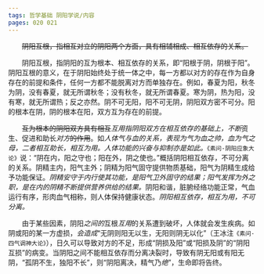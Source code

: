 ```yaml
---
tags: 哲学基础 阴阳学说/内容
pages: 020 021
---
```

&emsp;&emsp;~~阴阳互根，指相互对立的阴阳两个方面，具有相辅相成、相互依存的关系。~~

&emsp;&emsp;阴阳互根，指阴阳的互为根本、相互依存的关系，即“阳根于阴，阴根于阳”。阴阳互根的意义，在于阴阳始终处于统一体之中，每一方都以对方的存在作为自身存在的前提和条件，任何一方都不能脱离对方而单独存在。例如，春夏为阳，秋冬为阴，没有春夏，就无所谓秋冬；没有秋冬，就无所谓春夏。寒为阴，热为阳，没有寒，就无所谓热；反之亦然。阴不可无阳，阳不可无阴，阴阳双方密不可分。阳的根本在阴，阴的根本在阳，双方互为存在的前提。

&emsp;&emsp;~~互为根本的阴阳双方具有相互~~<dfn color="e47f7b">互用指阴阳双方在相互依存的基础上，不断</dfn>资生、促进和助长<dfn color="e47f7b">对方</dfn>~~的作用~~。如<dfn color="e47f7b">人体气与血的关系，表现为气为血之帅，血为气之母，二者相互助长，相互为用。人体功能的兴奋与抑制亦是如此。</dfn>`《素问·阴阳应象大论》`说：“阴在内，阳之守也；阳在外，阴之使也。”概括阴阳相互依存，不可分离的关系。阴精主内，阳气主外；阴精为阳气固守提供物质基础，阳气为阴精生成给予功能保证。<dfn color="e47f7b">阴精安守于内行使其功能，是阳气卫外固守的结果；阳气发挥为外之职，是在内的阴精不断提供营养供给的结果。</dfn>阴阳和谐，脏腑经络功能正常，气血运行有序，形肉血气相称，则人体保持健康状态。<dfn color="e47f7b">阴阳相互依存，相互为用，不可分离。</dfn>

&emsp;&emsp;由于某些因素，阴阳<dfn color="e47f7b">之间的</dfn>互根<dfn color="e47f7b">互用</dfn>的关系遭到破坏，人体就会发生疾病。如阴或阳的某一方虚损，<dfn color="e47f7b">会造成</dfn>“无阴则阳无以生，无阳则阴无以化”（王冰注`《素问·四气调神大论》`），日久可以导致对方的不足，形成“阴损及阳”或“阳损及阴”的“阴阳互损”的病变。当阴阳之间不能相互依存而分离决裂时，导致有阴无阳或有阳无阴，“孤阴不生，独阳不长”，则“阴阳离决，精气乃<dfn color="e47f7b">绝</dfn>”，生命即将告终。